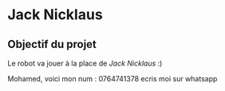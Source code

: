 # Jack Nicklaus

## Objectif du projet

Le robot va jouer à la place de *Jack Nicklaus* :)

Mohamed, voici mon num : 0764741378 ecris moi sur whatsapp 